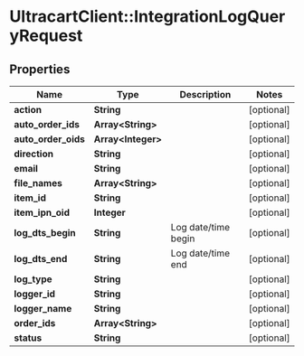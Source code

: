 # UltracartClient::IntegrationLogQueryRequest

## Properties
Name | Type | Description | Notes
------------ | ------------- | ------------- | -------------
**action** | **String** |  | [optional] 
**auto_order_ids** | **Array&lt;String&gt;** |  | [optional] 
**auto_order_oids** | **Array&lt;Integer&gt;** |  | [optional] 
**direction** | **String** |  | [optional] 
**email** | **String** |  | [optional] 
**file_names** | **Array&lt;String&gt;** |  | [optional] 
**item_id** | **String** |  | [optional] 
**item_ipn_oid** | **Integer** |  | [optional] 
**log_dts_begin** | **String** | Log date/time begin | [optional] 
**log_dts_end** | **String** | Log date/time end | [optional] 
**log_type** | **String** |  | [optional] 
**logger_id** | **String** |  | [optional] 
**logger_name** | **String** |  | [optional] 
**order_ids** | **Array&lt;String&gt;** |  | [optional] 
**status** | **String** |  | [optional] 


